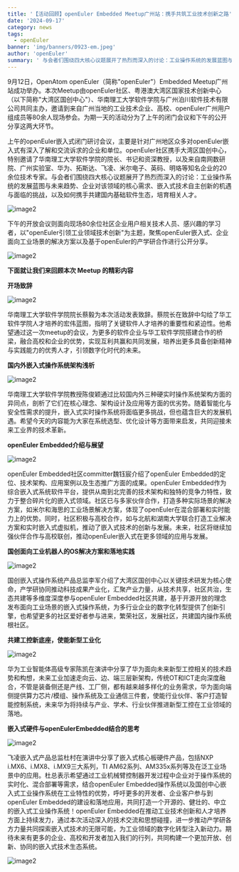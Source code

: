 ```yaml
---
title: '【活动回顾】openEuler Embedded Meetup广州站：携手共筑工业技术创新之路'
date: '2024-09-17'
category: news
tags:
  - openEuler
banner: 'img/banners/0923-em.jpeg'
author: 'openEuler'
summary: ' 与会者们围绕四大核心议题展开了热烈而深入的讨论：工业操作系统的发展蓝图与未来趋势、企业对该领域的核心需求、嵌入式技术自主创新的机遇与面临的挑战，以及如何携手共建国内基础软件生态，培育相关人才。'
---
```



9月12日，OpenAtom openEuler（简称"openEuler"）Embedded
Meetup广州站成功举办。本次Meetup由openEuler社区、粤港澳大湾区国家技术创新中心（以下简称"大湾区国创中心"）、华南理工大学软件学院与广州泊川软件技术有限公司共同主办，邀请到来自广州当地的工业技术企业、高校、openEuler广州用户组成员等80余人现场参会。为期一天的活动分为了上午的闭门会议和下午的公开分享这两大环节。

上午的openEuler嵌入式闭门研讨会议，主要是针对广州地区众多对openEuler嵌入式有深入了解和交流诉求的企业和单位。openEuler社区携手大湾区国创中心，特别邀请了华南理工大学软件学院的院长、书记和资深教授，以及来自南网数研院、广州实验室、华为、拓斯达、飞凌、米尔电子、英码、明珞等知名企业的20余位技术专家。与会者们围绕四大核心议题展开了热烈而深入的讨论：工业操作系统的发展蓝图与未来趋势、企业对该领域的核心需求、嵌入式技术自主创新的机遇与面临的挑战，以及如何携手共建国内基础软件生态，培育相关人才。


![image2](./media/image1.jpeg)


下午的开放会议则面向现场80余位社区企业用户相关技术人员、感兴趣的学习者，以"openEuler引领工业领域技术创新"为主题，聚焦openEuler嵌入式、企业面向工业场景的解决方案以及基于openEuler的产学研合作进行公开分享。


![image2](./media/image2.jpeg)






**下面就让我们来回顾本次 Meetup 的精彩内容**


**开场致辞**


![image2](./media/image4.jpeg)


华南理工大学软件学院院长蔡毅为本次活动发表致辞。蔡院长在致辞中勾绘了华工软件学院人才培养的宏伟蓝图，指明了关键软件人才培养的重要性和紧迫性。他希望通过这一次meetup的会议，为更多的软件企业与华工软件学院搭建合作的桥梁，融合高校和企业的优势，实现互利共赢和共同发展，培养出更多具备创新精神与实践能力的优秀人才，引领数字化时代的未来。



**国内外嵌入式操作系统架构浅析**


![image2](./media/image5.jpeg)


华南理工大学软件学院教授陈俊颖通过比较国内外三种硬实时操作系统架构方面的异同点，剖析了它们在核心理念、架构设计及应用等方面的优劣势。随着智能化与安全性需求的提升，嵌入式实时操作系统将面临更多挑战，但也蕴含巨大的发展机遇。希望今天的内容能为大家在系统选型、优化设计等方面带来启发，共同迎接未来工业界的技术革新。



**openEuler Embedded介绍与展望**


![image2](./media/image6.jpeg)


openEuler Embedded社区committer魏钰宸介绍了openEuler
Embedded的定位、技术架构、应用案例以及生态推广方面的成果。openEuler
Embedded作为综合嵌入式系统软件平台，提供从南到北完善的技术架构和独特的竞争力特性，致力于整合碎片化的嵌入式领域。社区已与多家伙伴合作，打造多种实际场景的解决方案，如米尔和海思的工业场景解决方案，体现了openEuler在混合部署和实时能力上的优势。同时，社区积极与高校合作，如与北航和湖南大学联合打造工业解决方案和实时嵌入式虚拟机，推动了嵌入式技术的创新与发展。未来，社区将继续加强伙伴合作与高校联创，推动openEuler嵌入式在更多领域的应用与发展。



**国创面向工业机器人的OS解决方案和落地实践**


![image2](./media/image7.jpeg)


国创嵌入式操作系统产品总监李军介绍了大湾区国创中心以关键技术研发为核心使命，产学研协同推动科技成果产业化，汇聚产业力量，从技术共享，社区共治，生态共建等多维度深度参与openEuler
Embedded社区共建，基于开源开放的理念发布面向工业场景的嵌入式操作系统，为多行业企业的数字化转型提供了创新引擎，也希望更多的社区爱好者参与进来，繁荣社区，发展社区，共建国内操作系统根社区。



**共建工控新底座，使能新型工业化**


![image2](./media/image8.jpeg)


华为工业智能体高级专家陈凯在演讲中分享了华为面向未来新型工控相关的技术趋势和构想，未来工业加速走向云、边、端三层新架构，传统OT和ICT走向深度融合，不管是装备侧还是产线、工厂侧，都有越来越多样化的业务需求，华为面向端侧提供算力芯片/模组、操作系统及工业通信三件套，使能行业伙伴、客户打造智能控制系统，未来华为将持续与产业、学术、行业伙伴推进新型工控在工业领域的落地。



**嵌入式硬件与openEulerEmbedded结合的思考**


![image2](./media/image9.jpeg)


飞凌嵌入式产品总监杜村在演讲中分享了嵌入式核心板硬件产品，包括NXP
i.MX6、i.MX8、i.MX9三大系列，TI
AM62系列、AM335x系列等及在泛工业场景中的应用。杜总表示希望通过工业机械臂控制器开发过程中企业对于操作系统的实时化、混合部署等需求，结合openEuler
Embedded操作系统以及国创中心嵌入式工业操作系统在工业特性的优势，呼吁更多的开发者、企业客户参与到openEuler
Embedded的建设和落地应用，共同打造一个开源的、健壮的、中立的嵌入式工业操作系统！openEuler
Embedded在推动工业技术创新和人才培养方面上持续发力，通过本次活动深入的技术交流和思想碰撞，进一步推动产学研各方力量共同探索嵌入式技术的无限可能，为工业领域的数字化转型注入新动力。期待未来有更多的企业、高校和开发者加入我们的行列，共同构建一个更加开放、创新、协同的嵌入式技术生态系统。


![image2](./media/image10.jpeg)

